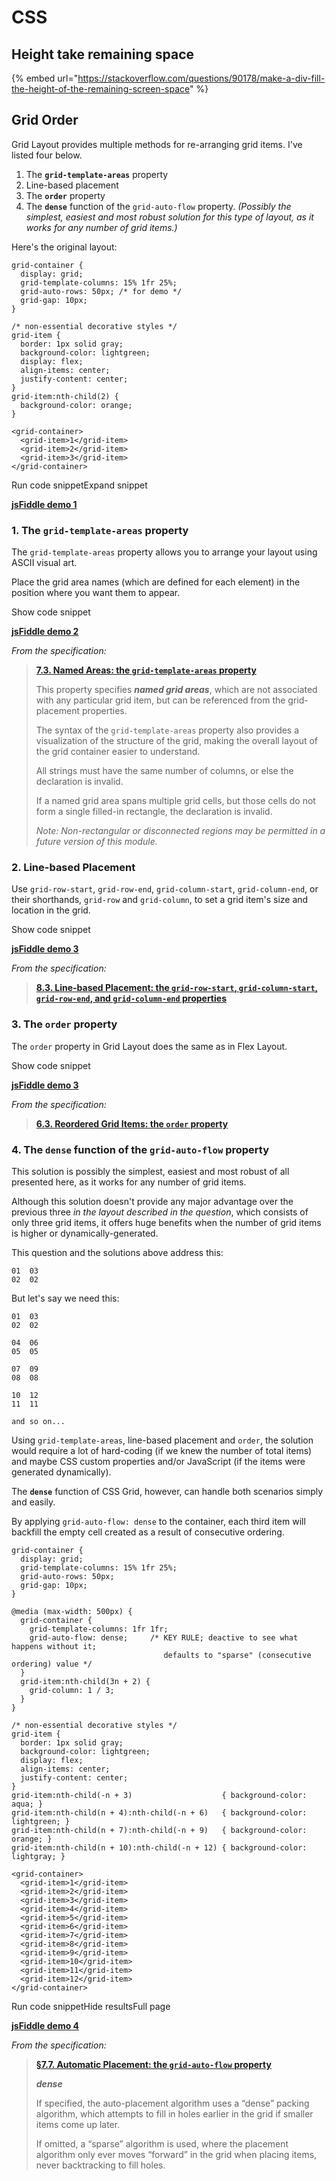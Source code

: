 # CSS

## Height take remaining space

{% embed url="https://stackoverflow.com/questions/90178/make-a-div-fill-the-height-of-the-remaining-screen-space" %}

## Grid Order



Grid Layout provides multiple methods for re-arranging grid items. I've listed four below.

1. The **`grid-template-areas`** property
2. Line-based placement
3. The **`order`** property
4. The **`dense`** function of the `grid-auto-flow` property. _\(Possibly the simplest, easiest and most robust solution for this type of layout, as it works for any number of grid items.\)_

Here's the original layout:

```text
grid-container {
  display: grid;
  grid-template-columns: 15% 1fr 25%;
  grid-auto-rows: 50px; /* for demo */
  grid-gap: 10px;
}

/* non-essential decorative styles */
grid-item {
  border: 1px solid gray;
  background-color: lightgreen;
  display: flex;
  align-items: center;
  justify-content: center;
}
grid-item:nth-child(2) {
  background-color: orange;
}
```

```text
<grid-container>
  <grid-item>1</grid-item>
  <grid-item>2</grid-item>
  <grid-item>3</grid-item>
</grid-container>
```

 Run code snippetExpand snippet

[**jsFiddle demo 1**](https://jsfiddle.net/3mke2k69/5/)

### 1. The `grid-template-areas` property

The `grid-template-areas` property allows you to arrange your layout using ASCII visual art.

Place the grid area names \(which are defined for each element\) in the position where you want them to appear.

Show code snippet

[**jsFiddle demo 2**](https://jsfiddle.net/3mke2k69/6/)

_From the specification:_

> [**7.3. Named Areas: the `grid-template-areas` property**](https://www.w3.org/TR/css3-grid-layout/#grid-template-areas-property)
>
> This property specifies _**named grid areas**_, which are not associated with any particular grid item, but can be referenced from the grid-placement properties.
>
> The syntax of the `grid-template-areas` property also provides a visualization of the structure of the grid, making the overall layout of the grid container easier to understand.
>
> All strings must have the same number of columns, or else the declaration is invalid.
>
> If a named grid area spans multiple grid cells, but those cells do not form a single filled-in rectangle, the declaration is invalid.
>
> _Note: Non-rectangular or disconnected regions may be permitted in a future version of this module._

### 2. Line-based Placement

Use `grid-row-start`, `grid-row-end`, `grid-column-start`, `grid-column-end`, or their shorthands, `grid-row` and `grid-column`, to set a grid item's size and location in the grid.

Show code snippet

[**jsFiddle demo 3**](https://jsfiddle.net/3mke2k69/7/)

_From the specification:_

> [**8.3. Line-based Placement: the `grid-row-start`, `grid-column-start`, `grid-row-end`, and `grid-column-end` properties**](https://www.w3.org/TR/css3-grid-layout/#line-placement)

### 3. The `order` property

The `order` property in Grid Layout does the same as in Flex Layout.

Show code snippet

[**jsFiddle demo 3**](https://jsfiddle.net/3mke2k69/8/)

_From the specification:_

> [**6.3. Reordered Grid Items: the `order` property**](https://www.w3.org/TR/css3-grid-layout/#order-property)

### 4. The `dense` function of the `grid-auto-flow` property

This solution is possibly the simplest, easiest and most robust of all presented here, as it works for any number of grid items.

Although this solution doesn't provide any major advantage over the previous three _in the layout described in the question_, which consists of only three grid items, it offers huge benefits when the number of grid items is higher or dynamically-generated.

This question and the solutions above address this:

```text
01  03
02  02
```

But let's say we need this:

```text
01  03
02  02

04  06
05  05

07  09
08  08

10  12
11  11

and so on...
```

Using `grid-template-areas`, line-based placement and `order`, the solution would require a lot of hard-coding \(if we knew the number of total items\) and maybe CSS custom properties and/or JavaScript \(if the items were generated dynamically\).

The **`dense`** function of CSS Grid, however, can handle both scenarios simply and easily.

By applying `grid-auto-flow: dense` to the container, each third item will backfill the empty cell created as a result of consecutive ordering.

```text
grid-container {
  display: grid;
  grid-template-columns: 15% 1fr 25%;
  grid-auto-rows: 50px;
  grid-gap: 10px;
}

@media (max-width: 500px) {
  grid-container {
    grid-template-columns: 1fr 1fr;
    grid-auto-flow: dense;     /* KEY RULE; deactive to see what happens without it;
                                  defaults to "sparse" (consecutive ordering) value */
  }
  grid-item:nth-child(3n + 2) {
    grid-column: 1 / 3;
  }
}

/* non-essential decorative styles */
grid-item {
  border: 1px solid gray;
  background-color: lightgreen;
  display: flex;
  align-items: center;
  justify-content: center;
}
grid-item:nth-child(-n + 3)                    { background-color: aqua; }
grid-item:nth-child(n + 4):nth-child(-n + 6)   { background-color: lightgreen; }
grid-item:nth-child(n + 7):nth-child(-n + 9)   { background-color: orange; }
grid-item:nth-child(n + 10):nth-child(-n + 12) { background-color: lightgray; }
```

```text
<grid-container>
  <grid-item>1</grid-item>
  <grid-item>2</grid-item>
  <grid-item>3</grid-item>
  <grid-item>4</grid-item>
  <grid-item>5</grid-item>
  <grid-item>6</grid-item>
  <grid-item>7</grid-item>
  <grid-item>8</grid-item>
  <grid-item>9</grid-item>
  <grid-item>10</grid-item>
  <grid-item>11</grid-item>
  <grid-item>12</grid-item>
</grid-container>
```

 Run code snippetHide resultsFull page

[**jsFiddle demo 4**](https://jsfiddle.net/29oa3jds/)

_From the specification:_

> [**§7.7. Automatic Placement: the `grid-auto-flow` property**](https://www.w3.org/TR/css3-grid-layout/#grid-auto-flow-property)
>
> _**dense**_
>
> If specified, the auto-placement algorithm uses a “dense” packing algorithm, which attempts to fill in holes earlier in the grid if smaller items come up later.
>
> If omitted, a “sparse” algorithm is used, where the placement algorithm only ever moves “forward” in the grid when placing items, never backtracking to fill holes.

